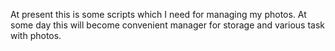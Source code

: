 At present this is some scripts which I need for managing my photos. At some day this will become convenient manager for storage and various task with photos.
